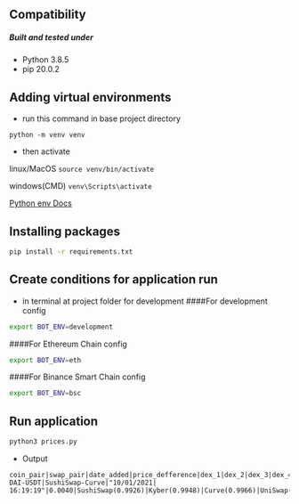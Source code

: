 ## Compatibility

##### Built and tested under

- Python 3.8.5
- pip 20.0.2

## Adding virtual environments

- run this command in base project directory

```
python -m venv venv
```

- then activate

linux/MacOS `source venv/bin/activate`

windows(CMD) `venv\Scripts\activate`

[Python env Docs](docs.python.org/3/library/venv.html)

## Installing packages

```bash
pip install -r requirements.txt 
```

## Create conditions for application run

- in terminal at project folder for development
####For development config
```bash
export BOT_ENV=development
```
####For Ethereum Chain config
```bash
export BOT_ENV=eth
```
####For Binance Smart Chain config
```bash
export BOT_ENV=bsc
```
## Run application
```bash
python3 prices.py 
```

- Output 
```
coin_pair|swap_pair|date_added|price_defference|dex_1|dex_2|dex_3|dex_4|dex_5|dex_6
DAI-USDT|SushiSwap-Curve|"10/01/2021| 16:19:19"|0.0040|SushiSwap(0.9926)|Kyber(0.9948)|Curve(0.9966)|UniSwap(0.9997)|DDex(0.9997)|OneSplit(0.9998)
```